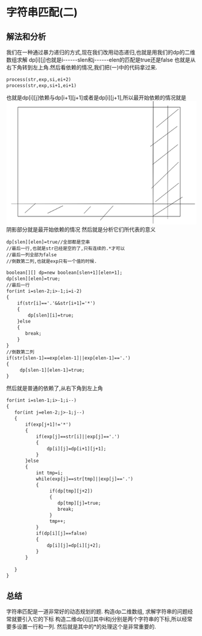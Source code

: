 # 字符串匹配(二)
## 解法和分析
我们在一种通过暴力递归的方式,现在我们改用动态递归,也就是用我们的dp的二维数组求解
dp[i][j]也就是i------slen和j------elen的匹配是true还是false
也就是从右下角转到左上角.然后看依赖的情况,我们把(一)中的代码拿过来.
```
process(str,exp,si,ei+2)
process(str,exp,si+1,ei+1)
```
也就是dp[i][j]依赖与dp[i+1][j+1]或者是dp[i][j+1],所以最开始依赖的情况就是
![](_v_images/20190505195731786_1621390173.png)
阴影部分就是最开始依赖的情况
然后就是分析它们所代表的意义
```
dp[slen][elen]=true//全部都是空串
//最后一行,也就是str已经是空的了,只有连续的.*才可以
//最后一列全部为false
//倒数第二列,也就是exp只有一个值的时候.
```
```
boolean[][] dp=new boolean[slen+1][elen+1];
dp[slen][elen]=true;
//最后一行
for(int i=slen-2;i>-1;i=i-2)
{
    if(str[i]=='.'&&str[i+1]='*')
    {
        dp[slen][i]=true;
    }else
    {
       break;
    }
}
//倒数第二列
if(str[slen-1]==exp[elen-1]||exp[elen-1]=='.')
{
     dp[slen-1][elen-1]=true;
}
```
然后就是普通的依赖了,从右下角到左上角
```
for(int i=slen-1;i>-1;i--)
{
   for(int j=elen-2;j>-1;j--)
   {
       if(exp[j+1]!='*')
       {
           if(exp[j]==str[i]||exp[j]=='.')
           {
               dp[i][j]=dp[i+1][j+1];
           }
       }else
       {   
           int tmp=i;
           while(exp[j]==str[tmp]||exp[j]=='.')
           {
                if(dp[tmp][j+2])
                {
                   dp[tmp][j]=true;
                   break; 
                }
                tmp++;
           }
           if(dp[i][j]==false)
           {
               dp[i][j]=dp[i][j+2];
           }
       }
   
   }
}
```
## 总结
字符串匹配是一道非常好的动态规划的题.
构造dp二维数组,
求解字符串的问题经常就要引入它的下标
构造二维dp[i][j]其中i和j分别是两个字符串的下标,所以经常要多设置一行和一列.
然后就是其中的*的处理这个是非常重要的.




